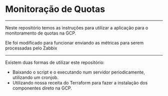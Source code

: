
# **Monitoração de Quotas**

---

Neste repositório temos as instruções para utilizar a aplicação para o monitoramento de quotas na GCP.

Ele foi modificado para funcionar enviando as métricas para serem processadas pelo Zabbix

---
Existem duas formas de utilizar este repositório: 
* Baixando o script e o executando num servidor periodicamente, utilizando um cronjob.
* Utilizando nossa receita do Terraform para fazer a instalação dos componentes direto na GCP.
